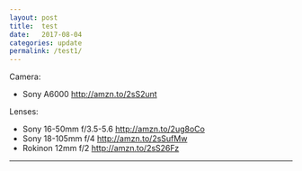 ```yaml
---
layout: post
title:  test
date:   2017-08-04
categories: update
permalink: /test1/
---
```


Camera: 
  * Sony A6000   <http://amzn.to/2sS2unt>

Lenses:
  * Sony 16-50mm f/3.5-5.6 <http://amzn.to/2ug8oCo>
  * Sony 18-105mm f/4 <http://amzn.to/2sSufMw>
  * Rokinon 12mm f/2 <http://amzn.to/2sS26Fz>

* * *

<div class="photoset-grid-lightbox" data-layout="131" style="visibility: hidden;">
  <img src="https://c1.staticflickr.com/5/4257/35717248601_b8998ce06a_b.jpg" width="1280" height="1707" data-highres="https://c1.staticflickr.com/5/4257/35717248601_b8998ce06a_b.jpg">
  <img src="https://c1.staticflickr.com/5/4217/35039378543_039945e1c4_b.jpg" height="663" data-highres="https://c1.staticflickr.com/5/4217/35039378543_039945e1c4_b.jpg">
  <img src="https://c1.staticflickr.com/5/4217/35039378543_039945e1c4_b.jpg" width="500" height="500" data-highres="https://c1.staticflickr.com/5/4217/35039378543_039945e1c4_b.jpg">
  <img src="https://c1.staticflickr.com/5/4287/35679871142_b22e458ede_b.jpg" width="500" height="500" data-highres="https://c1.staticflickr.com/5/4287/35679871142_b22e458ede_b.jpg">
  <img src="https://c1.staticflickr.com/5/4287/35679871142_b22e458ede_b.jpg" width="1280" height="1280" data-highres="https://c1.staticflickr.com/5/4287/35679871142_b22e458ede_b.jpg">
</div>
